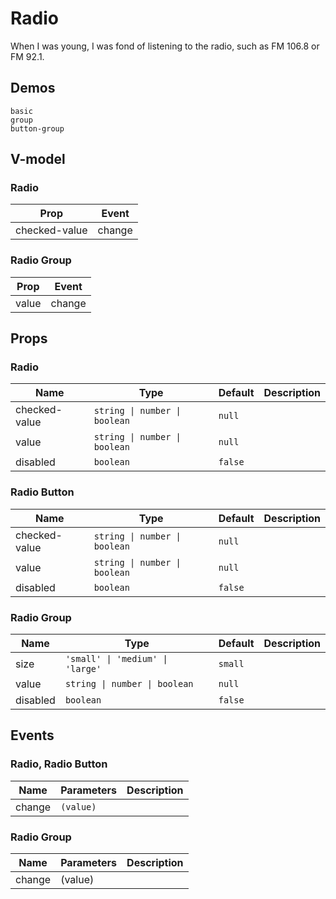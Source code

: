 # Radio
<!--single-column-->
When I was young, I was fond of listening to the radio, such as FM 106.8 or FM 92.1.
## Demos
```demo
basic
group
button-group
```
## V-model
### Radio
|Prop|Event|
|-|-|
|checked-value|change|

### Radio Group
|Prop|Event|
|-|-|
|value|change|

## Props
### Radio
|Name|Type|Default|Description|
|-|-|-|-|
|checked-value|`string \| number \| boolean`|`null`||
|value|`string \| number \| boolean`|`null`||
|disabled|`boolean`|`false`||

### Radio Button
|Name|Type|Default|Description|
|-|-|-|-|
|checked-value|`string \| number \| boolean`|`null`||
|value|`string \| number \| boolean`|`null`||
|disabled|`boolean`|`false`||

### Radio Group
|Name|Type|Default|Description|
|-|-|-|-|
|size|`'small' \| 'medium' \| 'large'`|`small`||
|value|`string \| number \| boolean`|`null`||
|disabled|`boolean`|`false`||

## Events
### Radio, Radio Button
|Name|Parameters|Description|
|-|-|-|
|change|`(value)`||

### Radio Group
|Name|Parameters|Description|
|-|-|-|
|change|(value)||
